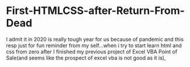 # First-HTMLCSS-after-Return-From-Dead
I admit it in 2020 is really tough year for us because of pandemic and this resp just for fun reminder from my self...when i try to start learn html and css from zero after I finished my previous project of Excel VBA Point of Sale(and seems like the prospect of excel vba is not good as it is), 
